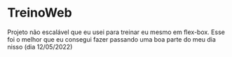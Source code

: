 # TreinoWeb
Projeto não escalável que eu usei para treinar eu mesmo em flex-box. Esse foi o melhor que eu consegui fazer passando uma boa parte do meu dia nisso (dia 12/05/2022)
